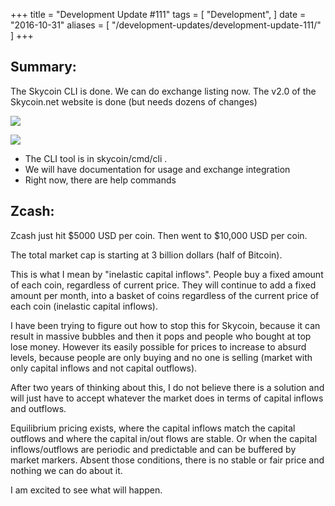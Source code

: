 +++
title = "Development Update #111"
tags = [
    "Development",
]
date = "2016-10-31"
aliases = [
	"/development-updates/development-update-111/"
]
+++

## Summary:
The Skycoin CLI is done. We can do exchange listing now.
The v2.0 of the Skycoin.net website is done (but needs dozens of changes)

![](http://i.imgur.com/7UeF8DW.png)

![](http://i.imgur.com/KOPf8vb.png)

- The CLI tool is in skycoin/cmd/cli .
- We will have documentation for usage and exchange integration
- Right now, there are help commands

## Zcash:

Zcash just hit $5000 USD per coin. Then went to $10,000 USD per coin.

The total market cap is starting at 3 billion dollars (half of Bitcoin).

This is what I mean by "inelastic capital inflows". People buy a fixed amount of each coin, regardless of current price. They will continue to add a fixed amount per month, into a basket of coins regardless of the current price of each coin (inelastic capital inflows).

I have been trying to figure out how to stop this for Skycoin, because it can result in massive bubbles and then it pops and people who bought at top lose money. However its easily possible for prices to increase to absurd levels, because people are only buying and no one is selling (market with only capital inflows and not capital outflows).

After two years of thinking about this, I do not believe there is a solution and will just have to accept whatever the market does in terms of capital inflows and outflows.

Equilibrium pricing exists, where the capital inflows match the capital outflows and where the capital in/out flows are stable. Or when the capital inflows/outflows are periodic and predictable and can be buffered by market markers. Absent those conditions, there is no stable or fair price and nothing we can do about it.

I am excited to see what will happen.
